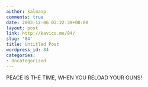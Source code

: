 ```yaml
---
author: kalmanp
comments: true
date: 2003-12-06 02:22:39+00:00
layout: post
link: http://kavics.me/84/
slug: '84'
title: Untitled Post
wordpress_id: 84
categories:
- Uncategorized
---
```


PEACE IS THE TIME, WHEN YOU RELOAD YOUR GUNS!
